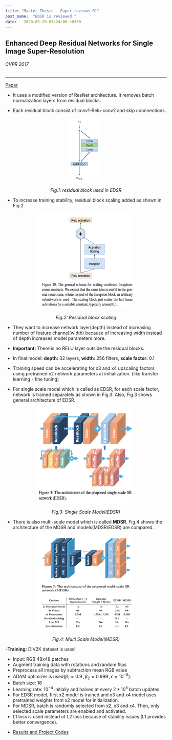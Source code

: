 ```yaml
---
title: "Master Thesis - Paper reviews 01"
post_name:  "EDSR is reviewed."
date:   2020-05-20 07:24:00 +0300
---
```


## Enhanced Deep Residual Networks for Single Image Super-Resolution
###### CVPR 2017
---
[Paper](https://arxiv.org/pdf/1707.02921v1.pdf)
- It uses a modified version of ResNet architecture. It removes batch normalization layers from residual blocks.

- Each residual block consist of conv1-Relu-conv2 and skip connnections.

<p align="center">
  <img width="100" height="200" src="images\EDSR_residual_block.png">
</p>
<p align="center">
  <em> Fig.1: residual block used in EDSR</em>
</p>

- To increase training stability, residual block scaling added as shown in Fig.2.

<p align="center">
  <img width="300" height="300" src="images\ResNet_scale_activations.png">
</p>
<p align="center">
  <em> Fig.2: Residual block scaling</em>
</p>

- They want to increase network layer(depth) instead of increasing number of feature channel(width) because of increasing width instead of depth increases model parameters more.

- **Important:** There is no RELU layer outside the residual blocks.

- In final model: **depth:** 32 layers, **width:** 256 filters, **scale factor:** 0.1

- Training speed can be accelerating for x3 and x4 upscaling factors using pretrained x2 network parameters at initialization. (like transfer learning - fine tuning)

- For single scale model which is called as EDSR, for each scale factor, network is trained separately as shown in Fig.3. Also, Fig.3 shows general architecture of EDSR.

<p align="center">
  <img width="300" height="300" src="images\EDSR_algorithm.png">
</p>
<p align="center">
  <em> Fig.3: Single Scale Model(EDSR)</em>
</p>

- There is also multi-scale model which is called **MDSR**. Fig.4 shows the architecture of the MDSR and models(MDSR/EDSR) are compared.

<p align="center">
  <img width="300" height="300" src="images\EDSR_multi_scale_algorithm.png">
</p>
<p align="center">
  <em> Fig.4: Multi Scale Model(MDSR)</em>
</p>


-**Training:** DIV2K dataset is used
  * Input: RGB 48x48 patches
  * Augment training data with rotations and random flips
  * Preprocess all images by subtraction mean RGB value
  * ADAM optimizer is used($\beta_1 = 0.9\,,\,\beta_2 = 0.999\,,\, \epsilon = 10^{-8}$).
  * Batch size: 16
  * Learning rate: $10^{-4}$ initially and halved at every $2*10^5$ batch updates.
  * For EDSR model, first x2 model is trained and x3 and x4 model uses pretrained weights from x2 model for initialization.
  * For MDSR, batch is randomly selected from x2, x3 and x4. Then, only selected scale parameters are enabled and activated.
  * L1 loss is used instead of L2 loss because of stability issues.(L1 provides better convergence).

- [Results and Project Codes](https://github.com/LimBee/NTIRE2017)
